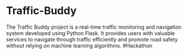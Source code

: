 # Traffic-Buddy
The Traffic Buddy project is a real-time traffic monitoring and navigation system developed using Python Flask. It provides users with valuable services to navigate through traffic efficiently and promote road safety without relying on machine learning algorithms.  #Hackathon
